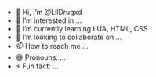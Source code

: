 - 👋 Hi, I’m @LilDrugxd
- 👀 I’m interested in ...
- 🌱 I’m currently learning LUA, HTML, CSS
- 💞️ I’m looking to collaborate on ...
- 📫 How to reach me ...
- 😄 Pronouns: ...
- ⚡ Fun fact: ...

<!---
LilDrugxd/LilDrugxd is a ✨ special ✨ repository because its `README.md` (this file) appears on your GitHub profile.
You can click the Preview link to take a look at your changes.
--->
